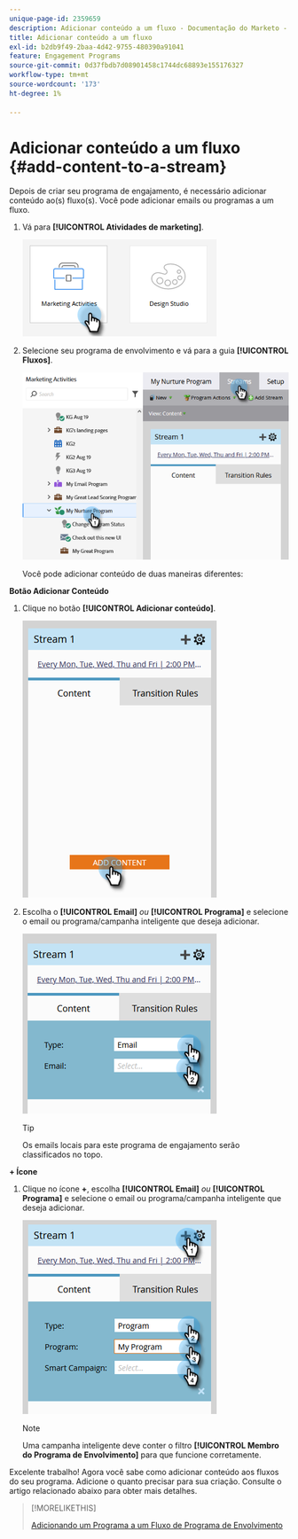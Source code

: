 ```yaml
---
unique-page-id: 2359659
description: Adicionar conteúdo a um fluxo - Documentação do Marketo - Documentação do produto
title: Adicionar conteúdo a um fluxo
exl-id: b2db9f49-2baa-4d42-9755-480390a91041
feature: Engagement Programs
source-git-commit: 0d37fbdb7d08901458c1744dc68893e155176327
workflow-type: tm+mt
source-wordcount: '173'
ht-degree: 1%

---
```


# Adicionar conteúdo a um fluxo {#add-content-to-a-stream}

Depois de criar seu programa de engajamento, é necessário adicionar conteúdo ao(s) fluxo(s). Você pode adicionar emails ou programas a um fluxo.

1. Vá para **[!UICONTROL Atividades de marketing]**.

   ![](assets/add-content-to-a-stream-1.png)

1. Selecione seu programa de envolvimento e vá para a guia **[!UICONTROL Fluxos]**.

   ![](assets/add-content-to-a-stream-2.png)

   Você pode adicionar conteúdo de duas maneiras diferentes:

**Botão Adicionar Conteúdo**

1. Clique no botão **[!UICONTROL Adicionar conteúdo]**.

   ![](assets/add-content-to-a-stream-3.png)

1. Escolha o **[!UICONTROL Email]** _ou_ **[!UICONTROL Programa]** e selecione o email ou programa/campanha inteligente que deseja adicionar.

   ![](assets/add-content-to-a-stream-4.png)

   >[!TIP]
   >
   >Os emails locais para este programa de engajamento serão classificados no topo.

**+ Ícone**

1. Clique no ícone **+**, escolha **[!UICONTROL Email]** _ou_ **[!UICONTROL Programa]** e selecione o email ou programa/campanha inteligente que deseja adicionar.

   ![](assets/add-content-to-a-stream-5.png)

   >[!NOTE]
   >
   >Uma campanha inteligente deve conter o filtro **[!UICONTROL Membro do Programa de Envolvimento]** para que funcione corretamente.

Excelente trabalho! Agora você sabe como adicionar conteúdo aos fluxos do seu programa. Adicione o quanto precisar para sua criação. Consulte o artigo relacionado abaixo para obter mais detalhes.

>[!MORELIKETHIS]
>
>[Adicionando um Programa a um Fluxo de Programa de Envolvimento](/help/marketo/product-docs/email-marketing/drip-nurturing/creating-an-engagement-program/adding-a-program-to-an-engagement-program-stream.md)
